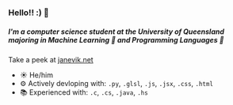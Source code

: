 ### Hello!! :) 👋

##### I'm a computer science student at the University of Queensland</br>majoring in Machine Learning 🤖 and Programming Languages 🐍

Take a peek at [janevik.net](https://janevik.net)

- ☀️ He/him
- ⚙️ Actively devloping with: `.py`, `.glsl`, `.js`, `.jsx`, `.css`, `.html`
- 📚 Experienced with: `.c`, `.cs`, `.java`, `.hs`
